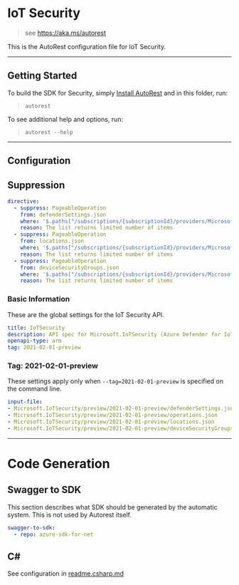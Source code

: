 # IoT Security

> see https://aka.ms/autorest

This is the AutoRest configuration file for IoT Security.

---

## Getting Started

To build the SDK for Security, simply [Install AutoRest](https://aka.ms/autorest/install) and in this folder, run:

> `autorest`

To see additional help and options, run:

> `autorest --help`

---

## Configuration

## Suppression

``` yaml
directive:
  - suppress: PageableOperation
    from: defenderSettings.json
    where: '$.paths["/subscriptions/{subscriptionId}/providers/Microsoft.IoTSecurity/defenderSettings"].get'
    reason: The list returns limited number of items
  - suppress: PageableOperation
    from: locations.json
    where: '$.paths["/subscriptions/{subscriptionId}/providers/Microsoft.IoTSecurity/locations"].get'
    reason: The list returns limited number of items
  - suppress: PageableOperation
    from: deviceSecurityGroups.json
    where: '$.paths["/subscriptions/{subscriptionId}/providers/Microsoft.IoTSecurity/locations/{iotDefenderLocation}/deviceSecurityGroups"].get'
    reason: The list returns limited number of items
```

### Basic Information

These are the global settings for the IoT Security API.

``` yaml
title: IoTSecurity
description: API spec for Microsoft.IoTSecurity (Azure Defender for IoT) resource provider
openapi-type: arm
tag: 2021-02-01-preview
```

### Tag: 2021-02-01-preview

These settings apply only when `--tag=2021-02-01-preview` is specified on the command line.

``` yaml $(tag) == '2021-02-01-preview'
input-file:
- Microsoft.IoTSecurity/preview/2021-02-01-preview/defenderSettings.json
- Microsoft.IoTSecurity/preview/2021-02-01-preview/operations.json
- Microsoft.IoTSecurity/preview/2021-02-01-preview/locations.json
- Microsoft.IoTSecurity/preview/2021-02-01-preview/deviceSecurityGroups.json
```

---

# Code Generation

## Swagger to SDK

This section describes what SDK should be generated by the automatic system.
This is not used by Autorest itself.

``` yaml $(swagger-to-sdk)
swagger-to-sdk:
  - repo: azure-sdk-for-net
```

## C#

See configuration in [readme.csharp.md](./readme.csharp.md)
